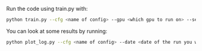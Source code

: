 Run the code using train.py with:

```bash
python train.py --cfg <name of config> --gpu <which gpu to run on> --seed <a random seem to use for the run>
```

You can look at some results by running:
```bash
python plot_log.py --cfg <name of config> --date <date of the run you wanted> --batch <the index of saved log>
```
